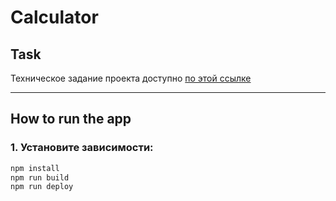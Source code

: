 # Calculator

## Task  
Техническое задание проекта доступно [по этой ссылке](https://docs.google.com/document/d/1zpXXeSae-BlcxPKgw3DhxZA92cspVailrPYoaXSYrW8/edit?tab=t.0)

---

## How to run the app  
### 1. Установите зависимости:  
```bash 
npm install
npm run build
npm run deploy
